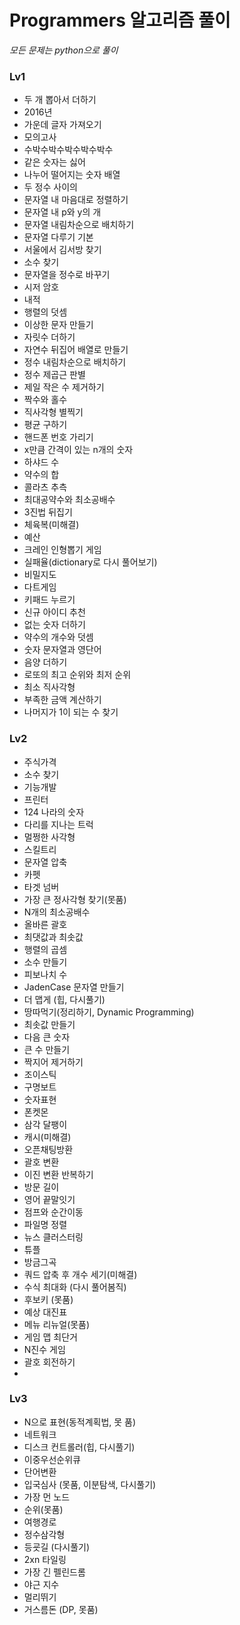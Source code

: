 # Programmers 알고리즘 풀이
*모든 문제는 python으로 풀이*

### Lv1
* 두 개 뽑아서 더하기
* 2016년
* 가운데 글자 가져오기
* 모의고사
* 수박수박수박수박수박수
* 같은 숫자는 싫어
* 나누어 떨어지는 숫자 배열
* 두 정수 사이의 
* 문자열 내 마음대로 정렬하기
* 문자열 내 p와 y의 개
* 문자열 내림차순으로 배치하기
* 문자열 다루기 기본
* 서울에서 김서방 찾기
* 소수 찾기
* 문자열을 정수로 바꾸기
* 시저 암호
* 내적
* 행렬의 덧셈
* 이상한 문자 만들기
* 자릿수 더하기
* 자연수 뒤집어 배열로 만들기
* 정수 내림차순으로 배치하기 
* 정수 제곱근 판별
* 제일 작은 수 제거하기
* 짝수와 홀수
* 직사각형 별찍기
* 평균 구하기
* 핸드폰 번호 가리기
* x만큼 간격이 있는 n개의 숫자
* 하샤드 수
* 약수의 합
* 콜라츠 추측
* 최대공약수와 최소공배수
* 3진법 뒤집기
* 체육복(미해결)
* 예산
* 크레인 인형뽑기 게임
* 실패율(dictionary로 다시 풀어보기)
* 비밀지도
* 다트게임
* 키패드 누르기
* 신규 아이디 추천
* 없는 숫자 더하기
* 약수의 개수와 덧셈
* 숫자 문자열과 영단어
* 음양 더하기
* 로또의 최고 순위와 최저 순위
* 최소 직사각형
* 부족한 금액 계산하기
* 나머지가 1이 되는 수 찾기

### Lv2
* 주식가격
* 소수 찾기
* 기능개발
* 프린터
* 124 나라의 숫자
* 다리를 지나는 트럭
* 멀쩡한 사각형
* 스킬트리
* 문자열 압축
* 카펫
* 타겟 넘버 
* 가장 큰 정사각형 찾기(못품)
* N개의 최소공배수
* 올바른 괄호
* 최댓값과 최솟값
* 행렬의 곱셈
* 소수 만들기
* 피보나치 수
* JadenCase 문자열 만들기
* 더 맵게 (힙, 다시풀기)
* 땅따먹기(정리하기, Dynamic Programming)
* 최솟값 만들기
* 다음 큰 숫자
* 큰 수 만들기
* 짝지어 제거하기
* 조이스틱
* 구명보트
* 숫자표현
* 폰켓몬
* 삼각 달팽이 
* 캐시(미해결)
* 오픈채팅방환
* 괄호 변환
* 이진 변환 반복하기
* 방문 길이
* 영어 끝말잇기
* 점프와 순간이동
* 파일명 정렬
* 뉴스 클러스터링
* 튜플
* 방금그곡
* 쿼드 압축 후 개수 세기(미해결)
* 수식 최대화 (다시 풀어봄직)
* 후보키 (못품)
* 예상 대진표
* 메뉴 리뉴얼(못품)
* 게임 맵 최단거
* N진수 게임
* 괄호 회전하기
* 

### Lv3
* N으로 표현(동적계획법, 못 품)
* 네트워크
* 디스크 컨트롤러(힙, 다시풀기)
* 이중우선순위큐
* 단어변환
* 입국심사 (못품, 이분탐색, 다시풀기)
* 가장 먼 노드
* 순위(못품)
* 여행경로
* 정수삼각형
* 등굣길 (다시풀기)
* 2xn 타일링
* 가장 긴 펠린드롬
* 야근 지수
* 멀리뛰기
* 거스름돈 (DP, 못품)


